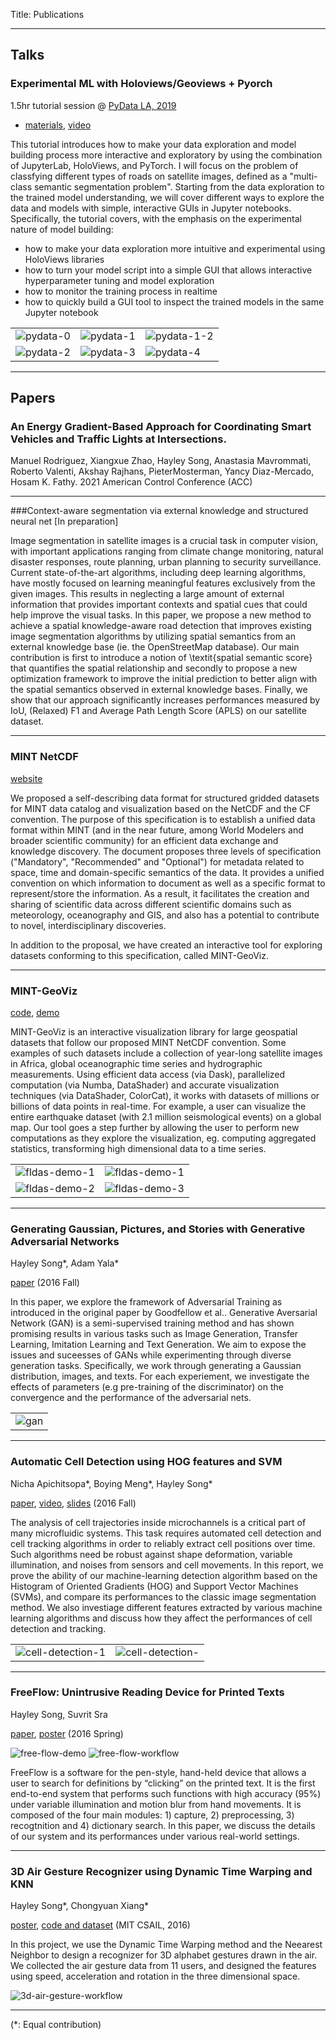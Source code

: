 Title: Publications

---
## Talks
### Experimental ML with Holoviews/Geoviews + Pyorch
1.5hr tutorial session @ [PyData LA, 2019](https://pydata.org/la2019/schedule/)
- [materials](https://github.com/cocoaaa/PyData-LA-2019), [video](#)
<!-- (https://www.youtube.com/watch?v=xdux2jwoNw4) -->

This tutorial introduces how to make your data exploration and model building process more interactive and exploratory by using the combination of JupyterLab, HoloViews, and PyTorch.  I will focus on the problem of classfying different types of roads on satellite images, defined as a "multi-class semantic segmentation problem". Starting from the data exploration to the trained model understanding, we will cover different ways to explore the data and models with simple, interactive GUIs in Jupyter notebooks.  Specifically, the tutorial covers, with the emphasis on the experimental nature of model building:
- how to make your data exploration more intuitive and experimental using HoloViews libraries
- how to turn your model script into a simple GUI that allows interactive hyperparameter tuning and model exploration
- how to monitor the training process in realtime
- how to quickly build a GUI tool to inspect the trained models in the same Jupyter notebook

| | | |
|---|---|---|
|![pydata-0](/images/pydata-0.png)|![pydata-1](/images/pydata-1.png)|![pydata-1-2](/images/pydata-1-2.png) |
|![pydata-2](/images/pydata-2.png)|![pydata-3](/images/pydata-3.png)| ![pydata-4](/images/pydata-4.png)|

---
## Papers
### An Energy Gradient-Based Approach for Coordinating Smart Vehicles and Traffic Lights at Intersections.
Manuel Rodriguez, Xiangxue Zhao, Hayley Song, Anastasia Mavrommati, Roberto Valenti, Akshay Rajhans, PieterMosterman, Yancy Diaz-Mercado, Hosam K. Fathy.
2021 American Control Conference (ACC)

---
<!-- ### Spatial Knowledge-aware Road Detection from Satellite Images with Reasoning and External Knowledge -->
###Context-aware segmentation via external knowledge and structured neural net
[In preparation]

Image segmentation in satellite images is a crucial task in computer vision, with important applications ranging from climate change monitoring, natural disaster responses, route planning, urban planning to security surveillance. Current state-of-the-art algorithms, including deep learning algorithms, have mostly focused on learning meaningful features exclusively from the given images. This results in neglecting a large amount of external information that provides important contexts and spatial cues that could help improve the visual tasks.   In this paper, we propose a new method to achieve a spatial knowledge-aware road detection that improves existing image segmentation algorithms by utilizing spatial semantics from an external knowledge base (ie. the OpenStreetMap database). Our main contribution is first to introduce a notion of \textit{spatial semantic score} that quantifies the spatial relationship and secondly to propose a new optimization framework to improve the initial prediction to better align with the spatial semantics observed in external knowledge bases. Finally, we show that our approach significantly increases performances measured by IoU, (Relaxed) F1 and Average Path Length Score (APLS) on our satellite dataset.

---
### MINT NetCDF
[website](https://github.com/mintproject/MINT-NetCDF-Convention/blob/master/README.md)

We proposed a self-describing data format for structured gridded datasets for MINT data catalog and visualization based on the NetCDF and the CF convention.  The purpose of this specification is to establish a unified data format within MINT (and in the near future, among World Modelers and broader scientific community) for an efficient data exchange and knowledge discovery.  The document proposes three levels of specification ("Mandatory", "Recommended" and "Optional") for metadata related to space, time and domain-specific semantics of the data.  It provides a unified convention on which information to document as well as a specific format to represent/store the information.  As a result,  it facilitates the creation and sharing of scientific data across different scientific domains such as meteorology, oceanography and GIS, and also has a potential to contribute to novel, interdisciplinary discoveries.

In addition to the proposal, we have created an interactive tool for exploring datasets conforming to this specification, called MINT-GeoViz.

---
### MINT-GeoViz
[code](https://github.com/mintproject/MINT-GeoViz/tree/master?), [demo](https://drive.google.com/drive/folders/1t9E5HsUOre0CgAevkdRAxgaRQghJ_i2v)

MINT-GeoViz is an interactive visualization library for large geospatial datasets that follow our proposed MINT NetCDF convention.  Some examples of such datasets include a collection of year-long satellite images in Africa, global oceanographic time series and hydrographic measurements.  Using efficient data access (via Dask), parallelized computation (via Numba, DataShader) and accurate visualization techniques (via DataShader, ColorCat), it works with datasets of millions or billions of data points in real-time.  For example, a user can visualize the entire earthquake dataset (with 2.1 million seismological events) on a global map.  Our tool goes a step further by allowing the user to perform new computations as they explore the visualization, eg. computing aggregated statistics, transforming high dimensional data to a time series.

| | |
|---|---|
|![fldas-demo-1](/videos/fldas-demo-opt-1-1.gif)| ![fldas-demo-1](/videos/fldas-demo-opt-1-2.gif)|
|![fldas-demo-2](/videos/fldas-demo-opt-1-3.gif)| ![fldas-demo-3](/videos/fldas-demo-opt-1-4.gif)|

---
### Generating Gaussian, Pictures, and Stories with Generative Adversarial Networks
Hayley Song*, Adam Yala*

[paper](/pdfs/generating-gaussians-pictures.pdf) (2016 Fall)

In this paper, we explore the framework of Adversarial Training as introduced in the original paper by Goodfellow et al.. Generative Aversarial Network (GAN) is a semi-supervised training method and has shown promising results in various tasks such as Image Generation, Transfer Learning, Imitation Learning and Text Generation. We aim to expose the issues and suceesses of GANs while experimenting through diverse generation tasks. Specifically, we work through generating a Gaussian distribution, images, and texts. For each experiement, we investigate the effects of parameters (e.g pre-training of the discriminator) on the convergence and the performance of the adversarial nets.

| |
|---|
|![gan](/images/gan-1.png)|

---
### Automatic Cell Detection using HOG features and SVM
Nicha Apichitsopa*, Boying Meng*, Hayley Song*

[paper](/pdfs/6.869-cell-detection.pdf), [video](#), [slides](/pdfs/6.869-cell-detection-ppt.pdf) (2016 Fall)

The analysis of cell trajectories inside microchannels is a critical part of many microfluidic systems. This task requires automated cell detection and cell tracking algorithms in order to reliably extract cell positions over time. Such algorithms need be robust against shape deformation, variable illumination, and noises from sensors and cell movements. In this report, we prove the ability of our machine-learning detection algorithm based on the Histogram of Oriented Gradients (HOG) and Support Vector Machines (SVMs), and compare its performances to the classic image segmentation method. We also investiage different features extracted by various machine learning algorithms and discuss how they affect the performances of cell detection and tracking.

| | |
|---|---|
|![cell-detection-1](/images/cell-detection-1.png)| ![cell-detection-](/images/cell-detection-2.png)|

---
### FreeFlow: Unintrusive Reading Device for Printed Texts
Hayley Song, Suvrit Sra

[paper](/pdfs/free-flow-hjsong.pdf), [poster](/pdfs/free-flow-hjsong-poster.png) (2016 Spring)

![free-flow-demo](/pdfs/free-flow-demo.png)
![free-flow-workflow](/pdfs/free-flow-workflow.png)

FreeFlow is a software for the pen-style, hand-held device that allows a user to search for definitions by “clicking” on the printed text. It is the first end-to-end system that performs such functions with high accuracy (95%) under variable illumination and motion blur from hand movements. It is composed of the four main modules: 1) capture, 2) preprocessing, 3) recogtnition and 4) dictionary search. In this paper, we discuss the details of our system and its performances under various real-world settings.

---
### 3D Air Gesture Recognizer using Dynamic Time Warping and KNN
Hayley Song*, Chongyuan Xiang*

[poster](/pdfs/3d-air-gestures-ppt.pdf),
[code and dataset](https://github.com/xiangcy/AirGestureClassifier) (MIT CSAIL, 2016)

In this project, we use the Dynamic Time Warping method and the Neearest Neighbor to design a recognizer for 3D alphabet gestures drawn in the air. We collected the air gesture data from 11 users, and designed the features using speed, acceleration and rotation in the three dimensional space.

![3d-air-gesture-workflow](/pdfs/3d-air-gesture-workflow.png)

---
(*: Equal contribution)

